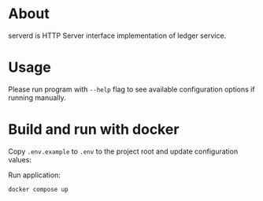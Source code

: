 # About

serverd is HTTP Server interface implementation of ledger service.

# Usage

Please run program with `--help` flag to see available configuration options if running manually.

# Build and run with docker

Copy `.env.example` to `.env` to the project root and update configuration values:

Run application:

```bash
docker compose up
```

